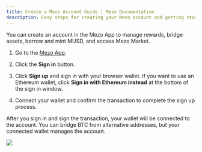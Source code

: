 ```yaml
---
title: Create a Mezo Account Guide | Mezo Documentation
description: Easy steps for creating your Mezo account and getting started with Bitcoin finance.
---
```


You can create an account in the Mezo App to manage rewards, bridge assets, borrow and mint MUSD, and access Mezo Market.

1. Go to the [Mezo App](https://mezo.org/overview).

1. Click the **Sign in** button.

1. Click **Sign up** and sign in with your browser wallet. If you want to use an Ethereum wallet, click **Sign in with Ethereum instead** at the bottom of the sign in window.

1. Connect your wallet and confirm the transaction to complete the sign up process.

After you sign in and sign the transaction, your wallet will be connected to the account. You can bridge BTC from alternative addresses, but your connected wallet manages the account.

![](/docs/images/portal/signin.avif)
